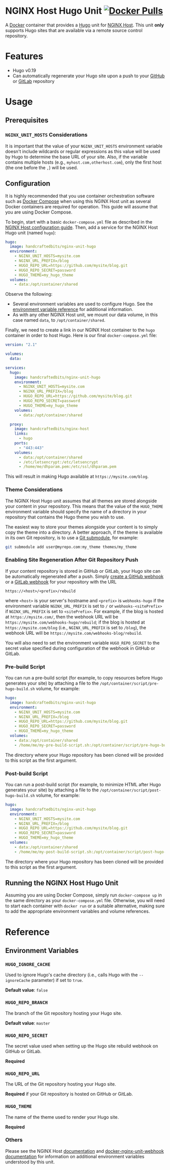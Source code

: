 # NGINX Host Hugo Unit [![Docker Pulls](https://img.shields.io/docker/pulls/handcraftedbits/nginx-unit-hugo.svg?maxAge=2592000)](https://hub.docker.com/r/handcraftedbits/nginx-unit-hugo)

A [Docker](https://www.docker.com) container that provides a [Hugo](https://gohugo.io) unit for
[NGINX Host](https://github.com/handcraftedbits/docker-nginx-host).  This unit **only** supports Hugo sites that
are available via a remote source control repository.

# Features

* Hugo v0.19
* Can automatically regenerate your Hugo site upon a push to your [GitHub](https://github.com) or
  [GitLab](https://gitlab.com) repository

# Usage

## Prerequisites

### `NGINX_UNIT_HOSTS` Considerations

It is important that the value of your `NGINX_UNIT_HOSTS` environment variable doesn't include wildcards or regular
expressions as this value will be used by Hugo to determine the base URL of your site.  Also, if the variable contains
multiple hosts (e.g., `myhost.com,otherhost.com`), only the first host (the one before the `,`) will be used.

## Configuration

It is highly recommended that you use container orchestration software such as
[Docker Compose](https://www.docker.com/products/docker-compose) when using this NGINX Host unit as several Docker
containers are required for operation.  This guide will assume that you are using Docker Compose.

To begin, start with a basic `docker-compose.yml` file as described in the
[NGINX Host configuration guide](https://github.com/handcraftedbits/docker-nginx-host#configuration).  Then, add a
service for the NGINX Host Hugo unit (named `hugo`):

```yaml
hugo:
  image: handcraftedbits/nginx-unit-hugo
  environment:
    - NGINX_UNIT_HOSTS=mysite.com
    - NGINX_URL_PREFIX=/blog
    - HUGO_REPO_URL=https://github.com/mysite/blog.git
    - HUGO_REPO_SECRET=password
    - HUGO_THEME=my_hugo_theme
  volumes:
    - data:/opt/container/shared
```

Observe the following:

* Several environment variables are used to configure Hugo.  See the
  [environment variable reference](#reference) for additional information.
* As with any other NGINX Host unit, we mount our data volume, in this case named `data`, to `/opt/container/shared`.

Finally, we need to create a link in our NGINX Host container to the `hugo` container in order to host Hugo.  Here is
our final `docker-compose.yml` file:

```yaml
version: "2.1"

volumes:
  data:

services:
  hugo:
    image: handcraftedbits/nginx-unit-hugo
    environment:
      - NGINX_UNIT_HOSTS=mysite.com
      - NGINX_URL_PREFIX=/blog
      - HUGO_REPO_URL=https://github.com/mysite/blog.git
      - HUGO_REPO_SECRET=password
      - HUGO_THEME=my_hugo_theme
    volumes:
      - data:/opt/container/shared

  proxy:
    image: handcraftedbits/nginx-host
    links:
      - hugo
    ports:
      - "443:443"
    volumes:
      - data:/opt/container/shared
      - /etc/letsencrypt:/etc/letsencrypt
      - /home/me/dhparam.pem:/etc/ssl/dhparam.pem
```

This will result in making Hugo available at `https://mysite.com/blog`.

### Theme Considerations

The NGINX Host Hugo unit assumes that all themes are stored alongside your content in your repository.  This means that
the value of the `HUGO_THEME` environment variable should specify the name of a directory in your repository that
contains the Hugo theme you wish to use.

The easiest way to store your themes alongside your content is to simply copy the theme into a directory.  A better
approach, if the theme is available in its own Git repository, is to use a
[Git submodule](https://git-scm.com/docs/git-submodule), for example:

```bash
git submodule add user@myrepo.com:my_theme themes/my_theme
```

### Enabling Site Regeneration After Git Repository Push

If your content repository is stored in GitHub or GitLab, your Hugo site can be automatically regenerated after a push.
Simply [create a GitHub webhook](https://developer.github.com/webhooks/creating/) or a
[GitLab webhook](https://docs.gitlab.com/ce/user/project/integrations/webhooks.html) for your repository with the URL

`https://<host>/<prefix>/rebuild`

where `<host>` is your server's hostname and `<prefix>` is `webhooks-hugo` if the environment variable
`NGINX_URL_PREFIX` is set to `/` or `webhooks-<sitePrefix>` if `NGINX_URL_PREFIX` is set to `<sitePrefix>`.
For example, if the blog is hosted at `https://mysite.com/`, then the webhook URL will be
`https://mysite.com/webhooks-hugo/rebuild`; if the blog is hosted at `https://mysite.com/blog` (i.e.,
`NGINX_URL_PREFIX` is set to `/blog`), the webhook URL will be `https://mysite.com/webhooks-blog/rebuild`.

You will also need to set the environment variable `HUGO_REPO_SECRET` to the secret value specified during
configuration of the webhook in GitHub or GitLab.

### Pre-build Script

You can run a pre-build script (for example, to copy resources before Hugo generates your site) by attaching a file to
the `/opt/container/script/pre-hugo-build.sh` volume, for example:

```yaml
hugo:
  image: handcraftedbits/nginx-unit-hugo
  environment:
    - NGINX_UNIT_HOSTS=mysite.com
    - NGINX_URL_PREFIX=/blog
    - HUGO_REPO_URL=https://github.com/mysite/blog.git
    - HUGO_REPO_SECRET=password
    - HUGO_THEME=my_hugo_theme
  volumes:
    - data:/opt/container/shared
    - /home/me/my-pre-build-script.sh:/opt/container/script/pre-hugo-build.sh
```

The directory where your Hugo repository has been cloned will be provided to this script as the first argument.

### Post-build Script

You can run a post-build script (for example, to minimize HTML after Hugo generates your site) by attaching a file to
the `/opt/container/script/post-hugo-build.sh` volume, for example:

```yaml
hugo:
  image: handcraftedbits/nginx-unit-hugo
  environment:
    - NGINX_UNIT_HOSTS=mysite.com
    - NGINX_URL_PREFIX=/blog
    - HUGO_REPO_URL=https://github.com/mysite/blog.git
    - HUGO_REPO_SECRET=password
    - HUGO_THEME=my_hugo_theme
  volumes:
    - data:/opt/container/shared
    - /home/me/my-post-build-script.sh:/opt/container/script/post-hugo-build.sh
```

The directory where your Hugo repository has been cloned will be provided to this script as the first argument.

## Running the NGINX Host Hugo Unit

Assuming you are using Docker Compose, simply run `docker-compose up` in the same directory as your
`docker-compose.yml` file.  Otherwise, you will need to start each container with `docker run` or a suitable
alternative, making sure to add the appropriate environment variables and volume references.

# Reference

## Environment Variables

### `HUGO_IGNORE_CACHE`

Used to ignore Hugo's cache directory (i.e., calls Hugo with the `--ignoreCache` parameter) if set to `true`.

**Default value**: `false`

### `HUGO_REPO_BRANCH`

The branch of the Git repository hosting your Hugo site.

**Default value**: `master`

### `HUGO_REPO_SECRET`

The secret value used when setting up the Hugo site rebuild webhook on GitHub or GitLab.

**Required**

### `HUGO_REPO_URL`

The URL of the Git repository hosting your Hugo site.

**Required** if your Git repository is hosted on GitHub or GitLab.

### `HUGO_THEME`

The name of the theme used to render your Hugo site.

**Required**

### Others

Please see the NGINX Host [documentation](https://github.com/handcraftedbits/docker-nginx-host#units) and 
[docker-nginx-unit-webhook documentation](https://github.com/handcraftedbits/docker-nginx-unit-webhook#environment-variables)
for information on additional environment variables understood by this unit.
